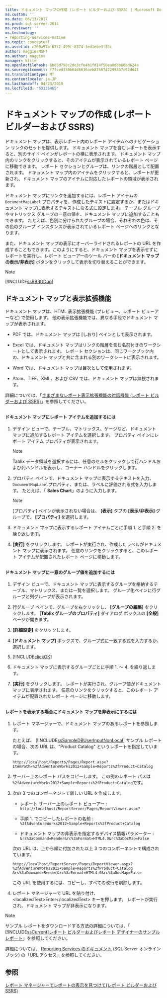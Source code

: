 ```yaml
---
title: ドキュメント マップの作成 (レポート ビルダーおよび SSRS) | Microsoft Docs
ms.custom: ''
ms.date: 06/13/2017
ms.prod: sql-server-2014
ms.reviewer: ''
ms.technology:
- reporting-services-native
ms.topic: conceptual
ms.assetid: c200a97b-67f2-499f-8374-3ed1ebe3f33c
author: maggiesMSFT
ms.author: maggies
manager: kfile
ms.openlocfilehash: 6b65d798c2de3cfe4b1fd14f50ea0dbb68bd624a
ms.sourcegitcommit: f7fced330b64d6616aeb8766747295807c92dd41
ms.translationtype: MT
ms.contentlocale: ja-JP
ms.lasthandoff: 04/23/2019
ms.locfileid: "63135465"
---
```

# <a name="create-a-document-map-report-builder-and-ssrs"></a>ドキュメント マップの作成 (レポート ビルダーおよび SSRS)
  ドキュメント マップは、表示レポート内のレポート アイテムへのナビゲーション リンクのセットを提供します。 ドキュメント マップを含むレポートを表示すると、別のサイド ペインがレポートの横に表示されます。 ドキュメント マップ内のリンクをクリックすると、そのアイテムが表示されているレポート ページに移動できます。 レポート セクションとグループは、リンクの階層として配置されます。 ドキュメント マップ内のアイテムをクリックすると、レポートが更新され、ドキュメント マップのアイテムに対応したレポートの領域が表示されます。  
  
 ドキュメント マップにリンクを追加するには、レポート アイテムの `DocumentMapLabel` プロパティを、作成したテキストに設定するか、またはドキュメント マップに表示するテキストになる式に設定します。 テーブル グループやマトリックス グループの一意の値を、ドキュメント マップに追加することもできます。 たとえば、色別に分けられたグループの場合、それぞれの色は、その色のグループ インスタンスが表示されているレポート ページへのリンクとなります。  
  
 また、ドキュメント マップの表示にオーバーライドされるレポートの URL を作成することもできます。このようにすると、ドキュメント マップを表示せずにレポートを実行し、レポート ビューアーのツール バーの **[ドキュメント マップの表示/非表示]** ボタンをクリックして表示を切り替えることができます。  
  
> [!NOTE]  
>  [!INCLUDE[ssRBRDDup](../../includes/ssrbrddup-md.md)]  
  
##  <a name="DocMapRenderExtensions"></a> ドキュメント マップと表示拡張機能  
 ドキュメント マップは、HTML 表示拡張機能 (プレビュー、レポート ビューアーなど) で使用します。 他の表示拡張機能では、異なる手段でドキュメント マップが表示されます。  
  
-   PDF では、ドキュメント マップは [しおり] ペインとして表示されます。  
  
-   Excel では、ドキュメント マップはリンクの階層を含む名前付きのワークシートとして表示されます。 レポート セクションは、同じワークブック内の、ドキュメント マップと共に含まれる別のワークシートに表示されます。  
  
-   Word では、ドキュメント マップは目次として使用されます。  
  
-   Atom、TIFF、XML、および CSV では、ドキュメント マップは無視されます。  
  
 詳細については、「[さまざまなレポート表示拡張機能の対話機能 &#40;レポート ビルダーおよび SSRS&#41;](../report-builder/interactive-functionality-different-report-rendering-extensions.md)」を参照してください。  
  
##  <a name="AddRptItemToMap"></a>   
#### <a name="to-add-a-report-item-to-a-document-map"></a>ドキュメント マップにレポート アイテムを追加するには  
  
1.  デザイン ビューで、テーブル、マトリックス、ゲージなど、ドキュメント マップに追加するレポート アイテムを選択します。 プロパティ ペインにレポート アイテム プロパティが表示されます。  
  
    > [!NOTE]  
    >  Tablix データ領域を選択するには、任意のセルをクリックして行ハンドルおよび列ハンドルを表示し、コーナー ハンドルをクリックします。  
  
2.  プロパティ ペインで、ドキュメント マップに表示するテキストを入力、`DocumentMapLabel`プロパティ、または、ラベルに評価される式を入力します。 たとえば、「 **Sales Chart**」のように入力します。  
  
    > [!NOTE]  
    >  [プロパティ] ペインが表示されない場合は、 **[表示]** タブの **[表示/非表示]** グループで、 **[プロパティ]** を選択します。  
  
3.  ドキュメント マップに表示するレポート アイテムごとに手順 1. と手順 2. を繰り返します。  
  
4.  **[実行]** をクリックします。 レポートが実行され、作成したラベルがドキュメント マップに表示されます。 任意のリンクをクリックすると、このレポート アイテムが配置されたレポート ページに移動します。  
  
 
  
##  <a name="AddUniqueValuesToMap"></a>   
#### <a name="to-add-unique-group-values-to-a-document-map"></a>ドキュメント マップに一意のグループ値を追加するには  
  
1.  デザイン ビューで、ドキュメント マップに表示するグループを格納するテーブル、マトリックス、または一覧を選択します。 グループ化ペインに行グループと列グループが表示されます。  
  
2.  行グループ ペインで、グループを右クリックし、 **[グループの編集]** をクリックします。 **[Tablix グループのプロパティ]** ダイアログ ボックスの **[全般]** ページが開きます。  
  
3.  **[詳細設定]** をクリックします。  
  
4.  **[ドキュメント マップ]** ボックスで、グループ式に一致する式を入力するか、選択します。  
  
5.  [!INCLUDE[clickOK](../../includes/clickok-md.md)]  
  
6.  ドキュメント マップに表示するグループごとに手順 1. ～ 4. を繰り返します。  
  
7.  **[実行]** をクリックします。 レポートが実行され、グループ値がドキュメント マップに表示されます。 任意のリンクをクリックすると、このレポート アイテムが配置されたレポート ページに移動します。  
  
 
  
##  <a name="HideMapWhenViewRpt"></a>   
#### <a name="to-hide-the-document-map-when-you-view-a-report"></a>レポートを表示する場合にドキュメント マップを非表示にするには  
  
1.  レポート マネージャーで、ドキュメント マップのあるレポートを参照します。  
  
     たとえば、 [!INCLUDE[ssSampleDBUserInputNonLocal](../../includes/sssampledbuserinputnonlocal-md.md)] サンプル レポートの場合、次の URL は、"Product Catalog" というレポートを指定しています。  
  
    ```  
    http://localhost/Reports/Pages/Report.aspx?ItemPath=%2fAdventureWorks2012+Sample+Reports%2fProduct+Catalog  
    ```  
  
2.  サーバー上のレポート パスをコピーします。 この例のレポート パスは `%2fAdventureWorks2012+Sample+Reports%2fProduct+Catalog`です。  
  
3.  次の 3 つのコンポーネントで新しい URL を作成します。  
  
    -   レポート サーバー上のレポート ビューアー : `http://localhost/ReportServer/Pages/ReportViewer.aspx?`  
  
    -   手順 1. でコピーしたレポートの名前 : `%2fAdventureWorks2012+Sample+Reports%2fProduct+Catalog`  
  
    -   ドキュメント マップの非表示を指定するデバイス情報パラメーター : `&rs%3aCommand=Render&rc%3aFormat=HTML4.0&rc%3aDocMap=False`  
  
     次の URL は、上から順に付加された以上 3 つのコンポーネントで構成されています。  
  
    ```  
    http://localhost/ReportServer/Pages/ReportViewer.aspx?  
    %2fAdventureWorks2012+Sample+Reports%2fProduct+Catalog  
    &rs%3aCommand=Render&rc%3aFormat=HTML4.0&rc%3aDocMap=False  
    ```  
  
     この URL を使用するには、コピーし、すべての改行を削除します。  
  
4.  レポート マネージャーで URL を貼り付け、&lt;localizedText&gt;Enter&lt;/localizedText&gt; キーを押します。 レポートが実行され、ドキュメント マップが非表示になります。  
  
> [!NOTE]  
>  サンプル レポートをダウンロードする方法の詳細については、「 [!INCLUDE[ssCurrent](../../includes/sscurrent-md.md)][レポート ビルダーおよびレポート デザイナーのサンプル レポート](https://go.microsoft.com/fwlink/?LinkId=198283)」を参照してください。  
>   
>  詳細については、 [Reporting Services のドキュメント](https://go.microsoft.com/fwlink/?linkid=121312) (SQL Server オンライン ブック) の「URL アクセス」を参照してください。  
  
 
  
## <a name="see-also"></a>参照  
 [レポート マネージャーでレポートの表示を見つけて&#40;レポート ビルダーおよび SSRS&#41;](../report-builder/finding-and-viewing-reports-in-the-web-portal-report-builder-and-ssrs.md)  
  
  
